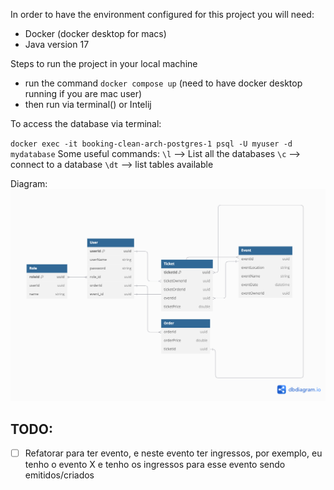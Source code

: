 In order to have the environment configured for this project you will need:

- Docker (docker desktop for macs)
- Java version 17


Steps to run the project in your local machine
- run the command `docker compose up` (need to have docker desktop running if you are mac user)
- then run via terminal() or Intelij

To access the database via terminal:

` docker exec -it booking-clean-arch-postgres-1 psql -U myuser -d mydatabase
`
Some useful commands:
`\l` --> List all the databases
`\c` --> connect to a database
`\dt` --> list tables available

Diagram:
![img.png](img.png)

TODO:
-

- [ ] Refatorar para ter evento, e neste evento ter ingressos, por exemplo, eu tenho o evento X e tenho os ingressos para esse evento sendo emitidos/criados
